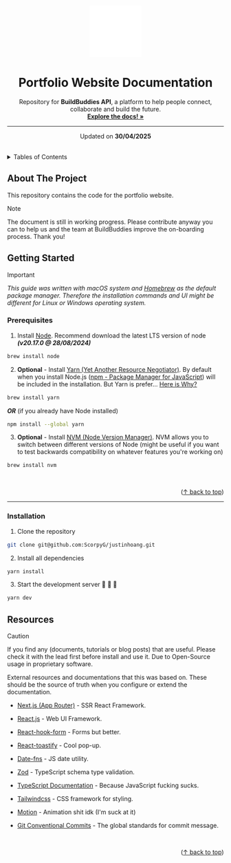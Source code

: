 <!-- README-Template reference - https://github.com/othneildrew/Best-README-Template -->
<a id="readme-top"></a>

<div align="center">
  <picture>
    <source media="(prefers-color-scheme: dark)" srcset="public/light-logo.svg">
    <source media="(prefers-color-scheme: light)" srcset="public/dark-logo.svg">
    <img alt="Spair logo" src="/public/light-logo.svg" width="120" height="120" />
  </picture>

  <br />

  <h1 align="center">Portfolio Website Documentation</h1>

  <p align="center">
    Repository for <b>BuildBuddies API</b>, a platform to help people connect, collaborate and build the future.
    <br />
    <a href="https://github.com/ScorpyG/justinhoang">
      <strong>Explore the docs! »</strong>
    </a>
  </p>
</div>

------
<div>
    <p align="center">Updated on <strong>30/04/2025</strong></p>
</div>

<br />

<!-- TABLE OF CONTENTS -->
<details>
  <summary>Tables of Contents</summary>
  <ol>
    <li>
      <a href="#about-the-project">About The Project</a>
    </li>
    <li>
      <a href="#getting-started">Getting Started</a>
      <ol>
        <li>
          <a href="#prerequisites">Prerequisites</a>
        </li>
        <li>
          <a href="#installation">Installation</a>
        </li>
      </ol>
    </li>
    <li>
      <a href="#resources">Resources</a>
    </li>
  </ol>
</details>

<!-- ABOUT -->
## About The Project
This repository contains the code for the portfolio website.

> [!NOTE]
> The document is still in working progress. Please contribute anyway you can to help us and the team at BuildBuddies improve the on-boarding process. Thank you!

<!-- GETTING STARTED -->
## Getting Started

> [!IMPORTANT]
> *This guide was written with macOS system and [Homebrew](https://brew.sh/) as the default package manager. Therefore the installation commands and UI might be different for Linux or Windows operating system.*

<!-- If you wish to contribute. Down here is the Official Github docs on markdown syntax -->
<!-- https://docs.github.com/en/get-started/writing-on-github/getting-started-with-writing-and-formatting-on-github/quickstart-for-writing-on-github -->


### Prerequisites
1. Install [Node](https://nodejs.org/en/download/package-manager/current). Recommend download the latest LTS version of node ***(v20.17.0 @ 28/08/2024)***
```sh
brew install node
```

2. **Optional** - Install [Yarn (Yet Another Resource Negotiator)](https://classic.yarnpkg.com/lang/en/docs/install/#mac-stable). By default when you install Node.js ([npm - Package Manager for JavaScript](https://docs.npmjs.com/downloading-and-installing-node-js-and-npm)) will be included in the installation. But Yarn is prefer... [Here is Why?](https://www.geeksforgeeks.org/difference-between-npm-and-yarn/)
```sh
brew install yarn
```
***OR*** (if you already have Node installed)
```sh
npm install --global yarn
```

3. **Optional** - Install [NVM (Node Version Manager)](https://github.com/nvm-sh/nvm). NVM allows you to switch between different versions of Node (might be useful if you want to test backwards compatibility on whatever features you're working on)
```sh
brew install nvm
```
<br />
<p align="right">(<a href="#readme-top">&uarr; back to top</a>)</p>

---

### Installation
1. Clone the repository
```sh
git clone git@github.com:ScorpyG/justinhoang.git
```

2. Install all dependencies
```sh
yarn install
```

3. Start the development server :tada: :tada: :tada:
```sh
yarn dev
```

<!-- RESOURCES -->
## Resources

> [!CAUTION]
> If you find any (documents, tutorials or blog posts) that are useful. Please check it with the lead first before install and use it. Due to Open-Source usage in proprietary software.

External resources and documentations that this was based on. These should be the source of truth when you configure or extend the documentation.

- [Next.js (App Router)](https://nextjs.org/docs) - SSR React Framework.

- [React.js](https://react.dev/) - Web UI Framework.

- [React-hook-form](https://www.react-hook-form.com/) - Forms but better.

- [React-toastify](https://fkhadra.github.io/react-toastify/introduction/) - Cool pop-up.

- [Date-fns](https://date-fns.org/) - JS date utility.

- [Zod](https://zod.dev/) - TypeScript schema type validation.

- [TypeScript Documentation](https://www.typescriptlang.org/docs/) - Because JavaScript fucking sucks.

- [Tailwindcss](https://tailwindcss.com/) - CSS framework for styling.

- [Motion](https://motion.dev/) - Animation shit idk (I'm suck at it)

- [Git Conventional Commits](https://www.conventionalcommits.org/en/v1.0.0/) - The global standards for commit message.

<br />
<p align="right">(<a href="#readme-top">&uarr; back to top</a>)</p>